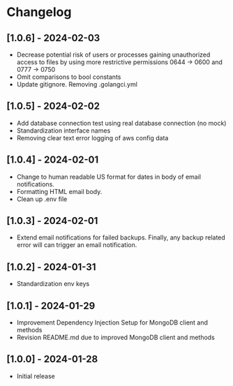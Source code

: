 # Changelog

## [1.0.6] - 2024-02-03

-   Decrease potential risk of users or processes gaining unauthorized access to files by using more restrictive permissions 0644 -> 0600 and 0777 -> 0750
-   Omit comparisons to bool constants
-   Update gitignore. Removing .golangci.yml

## [1.0.5] - 2024-02-02

-   Add database connection test using real database connection (no mock)
-   Standardization interface names
-   Removing clear text error logging of aws config data

## [1.0.4] - 2024-02-01

-   Change to human readable US format for dates in body of email notifications.
-   Formatting HTML email body.
-   Clean up .env file

## [1.0.3] - 2024-02-01

-   Extend email notifications for failed backups. Finally, any backup related error will can trigger an email notification.

## [1.0.2] - 2024-01-31

-   Standardization env keys

## [1.0.1] - 2024-01-29

-   Improvement Dependency Injection Setup for MongoDB client and methods
-   Revision README.md due to improved MongoDB client and methods


## [1.0.0] - 2024-01-28

-   Initial release
